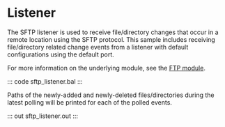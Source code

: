 # Listener

The SFTP listener is used to receive file/directory changes that occur in a
remote location using the SFTP protocol. This sample includes receiving
file/directory related change events from a listener with default
configurations using the default port.

For more information on the underlying module, 
see the [FTP module](https://lib.ballerina.io/ballerina/ftp/latest).

::: code sftp_listener.bal :::

Paths of the newly-added and newly-deleted files/directories during the
latest polling will be printed for each of the polled events.

::: out sftp_listener.out :::
